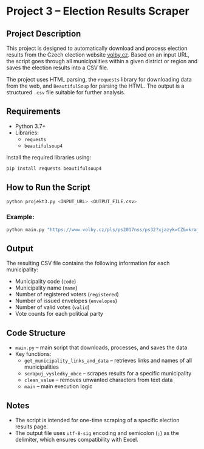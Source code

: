 # Project 3 – Election Results Scraper

## Project Description

This project is designed to automatically download and process election results from the Czech election website [volby.cz](https://volby.cz/). Based on an input URL, the script goes through all municipalities within a given district or region and saves the election results into a CSV file.

The project uses HTML parsing, the `requests` library for downloading data from the web, and `BeautifulSoup` for parsing the HTML. The output is a structured `.csv` file suitable for further analysis.

## Requirements

- Python 3.7+
- Libraries:
  - `requests`
  - `beautifulsoup4`

Install the required libraries using:

```bash
pip install requests beautifulsoup4
```

## How to Run the Script

```bash
python projekt3.py <INPUT_URL> <OUTPUT_FILE.csv>
```

### Example:

```bash
python main.py "https://www.volby.cz/pls/ps2017nss/ps32?xjazyk=CZ&xkraj=1&xnumnuts=1100" vysledky_praha.csv
```

## Output

The resulting CSV file contains the following information for each municipality:

- Municipality code (`code`)
- Municipality name (`name`)
- Number of registered voters (`registered`)
- Number of issued envelopes (`envelopes`)
- Number of valid votes (`valid`)
- Vote counts for each political party

## Code Structure

- `main.py` – main script that downloads, processes, and saves the data
- Key functions:
  - `get_municipality_links_and_data` – retrieves links and names of all municipalities
  - `scrapuj_vysledky_obce` – scrapes results for a specific municipality
  - `clean_value` – removes unwanted characters from text data
  - `main` – main execution logic

## Notes

- The script is intended for one-time scraping of a specific election results page.
- The output file uses `utf-8-sig` encoding and semicolon (`;`) as the delimiter, which ensures compatibility with Excel.
